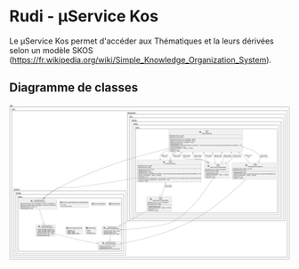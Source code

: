 # Rudi - µService Kos

Le µService Kos permet d'accéder aux Thématiques et la leurs dérivées selon un modèle SKOS (https://fr.wikipedia.org/wiki/Simple_Knowledge_Organization_System).

## Diagramme de classes

![Diagramme de classes](readme/rudi-microservice-kos-storage-entities.png)


